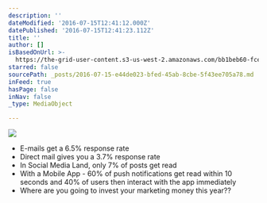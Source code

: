 ```yaml
---
description: ''
dateModified: '2016-07-15T12:41:12.000Z'
datePublished: '2016-07-15T12:41:23.112Z'
title: ''
author: []
isBasedOnUrl: >-
  https://the-grid-user-content.s3-us-west-2.amazonaws.com/bb1beb60-fce5-403d-befb-997669464172.jpg
starred: false
sourcePath: _posts/2016-07-15-e44de023-bfed-45ab-8cbe-5f43ee705a78.md
inFeed: true
hasPage: false
inNav: false
_type: MediaObject

---
```

![](https://the-grid-user-content.s3-us-west-2.amazonaws.com/bb1beb60-fce5-403d-befb-997669464172.jpg)

* E-mails get a 6.5% response rate
* Direct mail gives you a 3.7% response rate
* In Social Media Land, only 7% of posts get read
* With a Mobile App - 60% of push notifications get read within 10 seconds and 40% of users then interact with the app immediately
* Where are you going to invest your marketing money this year??